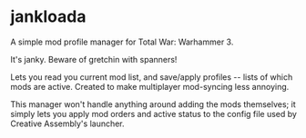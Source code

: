# jankloada

A simple mod profile manager for Total War: Warhammer 3.

It's janky. Beware of gretchin with spanners!

Lets you read you current mod list, and save/apply profiles -- lists of which mods are active. Created to make multiplayer mod-syncing less annoying.

This manager won't handle anything around adding the mods themselves; it simply lets you apply mod orders and active status to the config file used by Creative Assembly's launcher.
